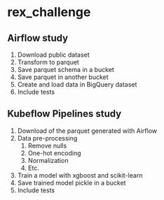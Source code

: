 # rex_challenge

## Airflow study

1. Download public dataset
1. Transform to parquet
1. Save parquet schema in a bucket
1. Save parquet in another bucket
1. Create and load data in BigQuery dataset
1. Include tests

## Kubeflow Pipelines study

1. Download of the parquet generated with Airflow
1. Data pre-processing
    1. Remove nulls
    1. One-hot encoding
    1. Normalization
    1. Etc.
1. Train a model with xgboost and scikit-learn
1. Save trained model pickle in a bucket
1. Include tests
